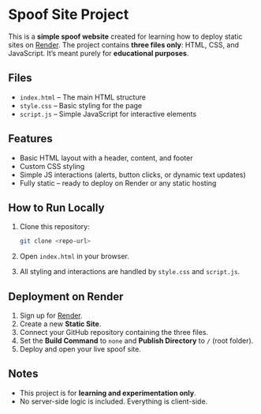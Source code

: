 # Spoof Site Project

This is a **simple spoof website** created for learning how to deploy static sites on [Render](https://render.com/). The project contains **three files only**: HTML, CSS, and JavaScript. It’s meant purely for **educational purposes**.

## Files

* `index.html` – The main HTML structure
* `style.css` – Basic styling for the page
* `script.js` – Simple JavaScript for interactive elements

## Features

* Basic HTML layout with a header, content, and footer
* Custom CSS styling
* Simple JS interactions (alerts, button clicks, or dynamic text updates)
* Fully static – ready to deploy on Render or any static hosting

## How to Run Locally

1. Clone this repository:

   ```bash
   git clone <repo-url>
   ```

2. Open `index.html` in your browser.

3. All styling and interactions are handled by `style.css` and `script.js`.

## Deployment on Render

1. Sign up for [Render](https://render.com/).
2. Create a new **Static Site**.
3. Connect your GitHub repository containing the three files.
4. Set the **Build Command** to `none` and **Publish Directory** to `/` (root folder).
5. Deploy and open your live spoof site.

## Notes

* This project is for **learning and experimentation only**.
* No server-side logic is included. Everything is client-side.
